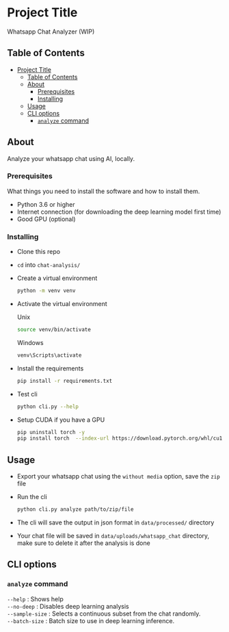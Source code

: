 # Project Title

Whatsapp Chat Analyzer (WIP)
## Table of Contents

- [Project Title](#project-title)
  - [Table of Contents](#table-of-contents)
  - [About ](#about-)
    - [Prerequisites](#prerequisites)
    - [Installing](#installing)
  - [Usage ](#usage-)
  - [CLI options](#cli-options)
    - [`analyze` command](#analyze-command)

## About <a name = "about"></a>

Analyze your whatsapp chat using AI, locally.

### Prerequisites

What things you need to install the software and how to install them.

- Python 3.6 or higher
- Internet connection (for downloading the deep learning model first time)
- Good GPU (optional)


### Installing


- Clone this repo

- `cd` into `chat-analysis/`

- Create a virtual environment

    ```bash
    python -m venv venv
    ```
- Activate the virtual environment

    Unix
    ```bash
    source venv/bin/activate
    ```
    Windows
    ```bash
    venv\Scripts\activate
    ``` 

- Install the requirements

    ```bash
    pip install -r requirements.txt
    ```
- Test cli

    ```bash
    python cli.py --help
    ```
- Setup CUDA if you have a GPU

    ```bash
    pip uninstall torch -y
    pip install torch  --index-url https://download.pytorch.org/whl/cu121
    ```

## Usage <a name = "usage"></a>

- Export your whatsapp chat using the `without media` option, save the `zip` file
- Run the cli

    ```bash
    python cli.py analyze path/to/zip/file
    ```
- The cli will save the output in json format in `data/processed/` directory
- Your chat file will be saved in `data/uploads/whatsapp_chat` directory, make sure to delete it after the analysis is done

## CLI options
### `analyze` command
`--help` : Shows help \
`--no-deep` : Disables deep learning analysis\
`--sample-size` : Selects a continuous subset from the chat randomly.\
`--batch-size` : Batch size to use in deep learning inference.

